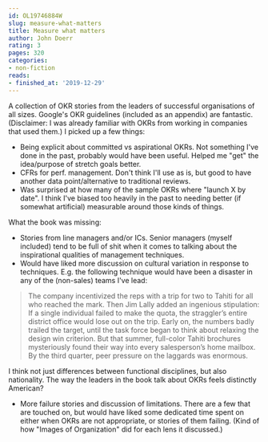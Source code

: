 ```yaml
---
id: OL19746884W
slug: measure-what-matters
title: Measure what matters
author: John Doerr
rating: 3
pages: 320
categories:
- non-fiction
reads:
- finished_at: '2019-12-29'
---
```

A collection of OKR stories from the leaders of successful organisations of all sizes. Google's OKR guidelines (included as an appendix) are fantastic. (Disclaimer: I was already familiar with OKRs from working in companies that used them.) I picked up a few things:

* Being explicit about committed vs aspirational OKRs. Not something I've done in the past, probably would have been useful. Helped me "get" the idea/purpose of stretch goals better.
* CFRs for perf. management. Don't think I'll use as is, but good to have another data point/alternative to traditional reviews.
* Was surprised at how many of the sample OKRs where "launch X by date". I think I've biased too heavily in the past to needing better (if somewhat artificial) measurable around those kinds of things.

What the book was missing:

* Stories from line managers and/or ICs. Senior managers (myself included) tend to be full of shit when it comes to talking about the inspirational qualities of management techniques.
* Would have liked more discussion on cultural variation in response to techniques. E.g. the following technique would have been a disaster in any of the (non-sales) teams I've lead:

> The company incentivized the reps with a trip for two to Tahiti for all who reached the mark. Then Jim Lally added an ingenious stipulation: If a single individual failed to make the quota, the straggler’s entire district office would lose out on the trip. Early on, the numbers badly trailed the target, until the task force began to think about relaxing the design win criterion. But that summer, full-color Tahiti brochures mysteriously found their way into every salesperson’s home mailbox. By the third quarter, peer pressure on the laggards was enormous.

I think not just differences between functional disciplines, but also nationality. The way the leaders in the book talk about OKRs feels distinctly American?

* More failure stories and discussion of limitations. There are a few that are touched on, but would have liked some dedicated time spent on either when OKRs are not appropriate, or stories of them failing. (Kind of how "Images of Organization" did for each lens it discussed.)

